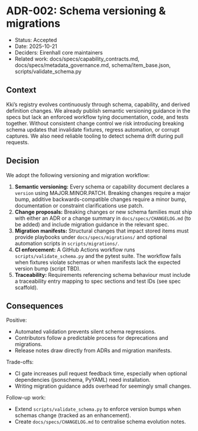 # ADR-002: Schema versioning & migrations

- Status: Accepted
- Date: 2025-10-21
- Deciders: Eirenhall core maintainers
- Related work: docs/specs/capability_contracts.md, docs/specs/metadata_governance.md, schema/item_base.json, scripts/validate_schema.py

## Context

Kki’s registry evolves continuously through schema, capability, and derived
definition changes. We already publish semantic versioning guidance in the specs
but lack an enforced workflow tying documentation, code, and tests together.
Without consistent change control we risk introducing breaking schema updates
that invalidate fixtures, regress automation, or corrupt captures. We also need
reliable tooling to detect schema drift during pull requests.

## Decision

We adopt the following versioning and migration workflow:

1. **Semantic versioning:** Every schema or capability document declares a
   `version` using MAJOR.MINOR.PATCH. Breaking changes require a major bump,
   additive backwards-compatible changes require a minor bump, documentation or
   constraint clarifications use patch.
2. **Change proposals:** Breaking changes or new schema families must ship with
   either an ADR or a change summary in `docs/specs/CHANGELOG.md` (to be added)
   and include migration guidance in the relevant spec.
3. **Migration manifests:** Structural changes that impact stored items must
   provide playbooks under `docs/specs/migrations/` and optional automation
   scripts in `scripts/migrations/`.
4. **CI enforcement:** A GitHub Actions workflow runs `scripts/validate_schema.py`
   and the pytest suite. The workflow fails when fixtures violate schemas or
   when manifests lack the expected version bump (script TBD).
5. **Traceability:** Requirements referencing schema behaviour must include a
   traceability entry mapping to spec sections and test IDs (see spec scaffold).

## Consequences

Positive:

- Automated validation prevents silent schema regressions.
- Contributors follow a predictable process for deprecations and migrations.
- Release notes draw directly from ADRs and migration manifests.

Trade-offs:

- CI gate increases pull request feedback time, especially when optional
  dependencies (jsonschema, PyYAML) need installation.
- Writing migration guidance adds overhead for seemingly small changes.

Follow-up work:

- Extend `scripts/validate_schema.py` to enforce version bumps when schemas
  change (tracked as an enhancement).
- Create `docs/specs/CHANGELOG.md` to centralise schema evolution notes.
